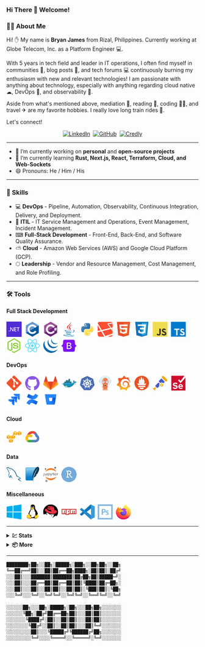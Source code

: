 <!--
**BryanJames16/BryanJames16** is a ✨ _special_ ✨ repository because its `README.md` (this file) appears on your GitHub profile.
-->
### Hi There 👋 Welcome!

### 👨‍💻 About Me

Hi! ✋ My name is **Bryan James** from Rizal, Philippines. Currently working at Globe Telecom, Inc. as a Platform Engineer 💻.

With 5 years in tech field and leader in IT operations, I often find myself in communities 🏢, blog posts 📜, and tech forums 💻 continuously burning my enthusiasm with new and relevant technologies! I am passionate with anything about technology, especially with anything regarding cloud native ☁, DevOps 🚢, and observability 📡.

Aside from what's mentioned above, mediation 🙏, reading 📖, coding 👨‍💻, and travel ✈ are my favorite hobbies. I really love long train rides 🚂.

Let's connect!

<!-- Profile Badges -->
<div id="profile-badges" align="center">
  <a href="https://www.linkedin.com/in/bryan-james-ilaga-4b1b478b/"><img src="https://img.shields.io/static/v1?style=for-the-badge&message=LinkedIn&color=0A66C2&logo=LinkedIn&logoColor=FFFFFF&label=" title="LinkedIn" alt="LinkedIn" /></a>&nbsp;
  <a href="https://github.com/BryanJames16/"><img src="https://img.shields.io/static/v1?style=for-the-badge&message=GitHub&color=623697&logo=GitHub&logoColor=FFFFFF&label=" title="GitHub" alt="GitHub" /></a>&nbsp;
  <a href="https://www.credly.com/users/bryan-james-ilaga/badges"><img src="https://img.shields.io/static/v1?style=for-the-badge&message=Credly&color=FF6B00&logo=Credly&logoColor=FFFFFF&label=" title="Credly" alt="Credly" /></a>
</div>

---

- 🔭 I’m currently working on **personal** and **open-source projects**
- 🌱 I’m currently learning **Rust, Next.js, React, Terraform, Cloud, and Web-Sockets**
- 😄 Pronouns: He / Him / His

---

### 🚀 Skills

- 💻 **DevOps** - Pipeline, Automation, Observability, Continuous Integration, Delivery, and Deployment. 
- 📔 **ITIL** - IT Service Management and Operations, Event Management, Incident Management.
- ⌨ **Full-Stack Development** - Front-End, Back-End, and Software Quality Assurance.
- ⛅ **Cloud** - Amazon Web Services (AWS) and Google Cloud Platform (GCP).
- 🌕 **Leadership** - Vendor and Resource Management, Cost Management, and Role Profiling.

---

### 🛠 Tools
#### Full Stack Development
<div>
  <a href="https://dotnet.microsoft.com"><img src="./assets/icons/Dotnet.svg" title="DotNet" alt="DotNet" width="40" height="40"/></a>&nbsp;
  <a href="https://en.wikipedia.org/wiki/C_(programming_language)"><img src="./assets/icons/C.svg" title="C" alt="C" width="40" height="40"/></a>&nbsp;
  <a href="https://learn.microsoft.com/en-us/dotnet/csharp/"><img src="./assets/icons/CSharp.svg" title="C#" alt="C#" width="40" height="40"/></a>&nbsp;
  <a href="https://www.java.com"><img src="./assets/icons/Java.svg" title="Java" alt="Java" width="40" height="40"/></a>&nbsp;
  <a href="https://www.python.org"><img src="./assets/icons/Python.svg" title="Python" alt="Python" width="40" height="40"/></a>&nbsp;
  <a href="https://laravel.com"><img src="./assets/icons/Laravel.svg" title="Laravel" alt="Laravel" width="40" height="40"/></a>&nbsp;
  <a href="https://en.wikipedia.org/wiki/HTML5"><img src="./assets/icons/HTML5.svg" title="HTML5" alt="HTML" width="40" height="40"/></a>&nbsp;
  <a href="https://en.wikipedia.org/wiki/CSS"><img src="./assets/icons/CSS3.svg"  title="CSS3" alt="CSS" width="40" height="40"/></a>&nbsp;
  <a href="https://en.wikipedia.org/wiki/JavaScript"><img src="./assets/icons/Javascript.svg" title="JavaScript" alt="JavaScript" width="40" height="40"/></a>&nbsp;
  <a href="https://www.typescriptlang.org"><img src="./assets/icons/Typescript.svg" title="TypeScript" alt="TypeScript" width="40" height="40"/></a>&nbsp;
  <a href="https://nodejs.org"><img src="./assets/icons/NodeJS.svg" title="NodeJS" alt="NodeJS" width="40" height="40"/></a>&nbsp;
  <a href="https://react.dev"><img src="./assets/icons/ReactJS.svg" title="React" alt="React" width="40" height="40"/></a>&nbsp;
  <a href="https://jquery.com"><img src="./assets/icons/JQuery.svg" title="JQuery" alt="JQuery" width="40" height="40"/></a>&nbsp;
  <a href="https://getbootstrap.com"><img src="./assets/icons/Bootstrap.svg" title="Bootstrap" alt="Bootstrap" width="40" height="40"/></a>&nbsp;
</div>

#### DevOps
<div>
  <a href="https://git-scm.com"><img src="./assets/icons/Git.svg" title="Git" alt="Git" width="40" height="40"/></a>&nbsp;
  <a href="https://github.com"><img src="./assets/icons/GitHub.svg" title="GitHub" alt="GitHub" width="40" height="40"/></a>&nbsp;
  <a href="https://gitlab.com"><img src="./assets/icons/GitLab.svg" title="GitLab" alt="GitLab" width="40" height="40"/></a>&nbsp;
  <a href="https://www.docker.com"><img src="./assets/icons/Docker.svg" title="Docker" alt="Docker" width="40" height="40"/></a>&nbsp;
  <a href="https://kubernetes.io"><img src="./assets/icons/Kubernetes.svg" title="Kubernetes" alt="Kubernetes" width="40" height="40"/></a>&nbsp;
  <a href="https://argoproj.github.io/cd"><img src="./assets/icons/Argo.svg" title="ArgoCD" alt="ArgoCD" width="40" height="40"/></a>&nbsp;
  <a href="https://grafana.com"><img src="./assets/icons/Grafana.svg" title="Grafana" alt="Grafana" width="40" height="40"/></a>&nbsp;
  <a href="https://prometheus.io"><img src="./assets/icons/Prometheus.svg" title="Prometheus" alt="Prometheus" width="40" height="40"/></a>&nbsp;
  <a href="https://opentelemetry.io"><img src="./assets/icons/OpenTelemetry.svg" title="OpenTelemetry" alt="OpenTelemetry" width="40" height="40"/></a>&nbsp;
  <a href="https://www.selenium.dev"><img src="./assets/icons/Selenium.svg" title="Selenium" alt="Selenium" width="40" height="40"/></a>&nbsp;
  <a href="https://www.atlassian.com/software/jira"><img src="./assets/icons/Jira.svg" title="Jira" alt="Jira" width="40" height="40"/></a>&nbsp;
  <a href="https://www.atlassian.com/software/confluence"><img src="./assets/icons/Confluence.svg" title="Confluence" alt="Confluence" width="40" height="40"/></a>&nbsp;
  <a href="https://www.atlassian.com/software/bitbucket"><img src="./assets/icons/BitBucket.svg" title="BitBucket" alt="BitBucket" width="40" height="40"/></a>&nbsp;
</div>

#### Cloud
<div>
  <a href="https://aws.amazon.com"><img src="./assets/icons/AWS.svg" title="Amazon Web Services" alt="AWS" width="40" height="40"/></a>&nbsp;
  <a href="https://cloud.google.com"><img src="./assets/icons/GCP.svg" title="Google Cloud Platform" alt="GCP" width="40" height="40"/></a>&nbsp;
</div>

#### Data
<div>
  <a href="https://www.mysql.com"><img src="./assets/icons/MySQL.svg" title="MySQL" alt="MySQL" width="40" height="40"/></a>&nbsp;
  <a href="https://www.sqlite.org"><img src="./assets/icons/SQLite.svg" title="SQLite" alt="SQLite" width="40" height="40"/></a>&nbsp;
  <a href="https://jupyter.org/hub"><img src="./assets/icons/Jupyter.svg" title="Jupyter" alt="Jupyter" width="40" height="40"/></a>&nbsp;
  <a href="https://www.r-project.org"><img src="./assets/icons/RStudio.svg" title="RStudio" alt="RStudio" width="40" height="40"/></a>&nbsp;
</div>

#### Miscellaneous
<div>
  <a href="https://www.microsoft.com/en-ph/windows"><img src="./assets/icons/Windows.svg" title="Windows" alt="Windows" width="40" height="40"/></a>&nbsp;
  <a href="https://github.com/torvalds/linux"><img src="./assets/icons/Linux.svg" title="Linux" alt="Linux" width="40" height="40"/></a>&nbsp;
  <a href="https://www.redhat.com/en/technologies/linux-platforms/enterprise-linux"><img src="./assets/icons/RedHat.svg" title="RedHat" alt="RedHat" width="40" height="40" /></a>&nbsp;
  <a href="https://www.npmjs.com/"><img src="./assets/icons/NPM.svg" title="NPM" alt="NPM" width="40" height="40" /></a>&nbsp;
  <a href="https://code.visualstudio.com"><img src="./assets/icons/VSCode.svg" title="VSCode" alt="VSCode" width="40" height="40"/></a>&nbsp;
  <a href="https://www.adobe.com/products/photoshop.html"><img src="./assets/icons/Photoshop.svg" title="Photoshop" alt="Photoshop" width="40" height="40"/></a>&nbsp;
  <img src="./assets/icons/Firefox.svg" title="Firefox" alt="Firefox" width="40" height="40"/>&nbsp;
</div>

---

<details>
  <summary><b>💹 Stats</b></summary>
  <br />

[![Visitor Counter](https://komarev.com/ghpvc/?username=BryanJames16&label=Profile%20Visits&color=blue&style=for-the-badge)](https://github.com/antonkomarev/github-profile-views-counter)

[![GitHub Streak](https://streak-stats.demolab.com?user=BryanJames16&theme=dark&date_format=M%20j%5B%2C%20Y%5D)](https://git.io/streak-stats)

[![Top Languages](https://github-readme-stats.vercel.app/api/top-langs/?username=BryanJames16&layout=compact&theme=vision-friendly-dark)](https://github.com/anuraghazra/github-readme-stats)

[![Trophies](https://github-profile-trophy.vercel.app/?username=BryanJames16&theme=onedark&no-bg=true&column=4&row=2)](https://github.com/ryo-ma/github-profile-trophy)
</details>

<details>
  <summary><b>📦 More</b></summary>
  <br />

  ![Jokes Card](https://readme-jokes.vercel.app/api?hideBorder&theme=tokyonight&borderColor=00FFFFFF)
</details>

---

<!-- Added necessary comments -->
```
████████╗██╗░░██╗░█████╗░███╗░░██╗██╗░░██╗
╚══██╔══╝██║░░██║██╔══██╗████╗░██║██║░██╔╝
░░░██║░░░███████║███████║██╔██╗██║█████═╝░
░░░██║░░░██╔══██║██╔══██║██║╚████║██╔═██╗░
░░░██║░░░██║░░██║██║░░██║██║░╚███║██║░╚██╗
░░░╚═╝░░░╚═╝░░╚═╝╚═╝░░╚═╝╚═╝░░╚══╝╚═╝░░╚═╝

░░░░░░██╗░░░██╗░█████╗░██╗░░░██╗██╗░░░░░░░
░░░░░░╚██╗░██╔╝██╔══██╗██║░░░██║██║░░░░░░░
░░░░░░░╚████╔╝░██║░░██║██║░░░██║██║░░░░░░░
░░░░░░░░╚██╔╝░░██║░░██║██║░░░██║╚═╝░░░░░░░
░░░░░░░░░██║░░░╚█████╔╝╚██████╔╝██╗░░░░░░░
░░░░░░░░░╚═╝░░░░╚════╝░░╚═════╝░╚═╝░░░░░░░
```

<!--
Here are some ideas to get you started:

- 🔭 I’m currently working on ...
- 🌱 I’m currently learning ...
- 👯 I’m looking to collaborate on ...
- 🤔 I’m looking for help with ...
- 💬 Ask me about ...
- 📫 How to reach me: ...
- 😄 Pronouns: ...
- ⚡ Fun fact: ...
-->

<!--
Skills to be added:
- Bash
- BitBucket
- C++
- .Net
- Bugzilla
- Markdown
- SQL Server
- AppDynamics
- Splunk
- Rust

To add:
- README Jokes
-->

<!-- 

░██████╗░░█████╗░░█████╗░██████╗░  ██╗░░░░░██╗░░░██╗░█████╗░██╗░░██╗██╗
██╔════╝░██╔══██╗██╔══██╗██╔══██╗  ██║░░░░░██║░░░██║██╔══██╗██║░██╔╝██║
██║░░██╗░██║░░██║██║░░██║██║░░██║  ██║░░░░░██║░░░██║██║░░╚═╝█████═╝░██║
██║░░╚██╗██║░░██║██║░░██║██║░░██║  ██║░░░░░██║░░░██║██║░░██╗██╔═██╗░╚═╝
╚██████╔╝╚█████╔╝╚█████╔╝██████╔╝  ███████╗╚██████╔╝╚█████╔╝██║░╚██╗██╗
░╚═════╝░░╚════╝░░╚════╝░╚═════╝░  ╚══════╝░╚═════╝░░╚════╝░╚═╝░░╚═╝╚═╝
-->
